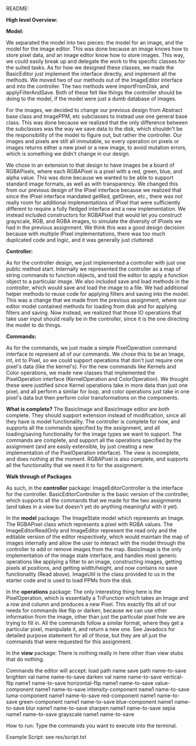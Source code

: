 README:

**High level Overview:**

**Model:**

We separated the model into two pieces: the model for an image, and the model for the image editor.
This was done because an image knows how to store pixel data, and an image editor know how to store
images. This way, we could easily break up and delegate the work to the specific classes for the
suited tasks. As for how we designed these classes, we made the BasicEditor just implement the
interface directly, and implement all the methods. We moved two of our methods out of the ImageEditor
interface and into the controller. The two methods were importFromDisk, and applyFilterAndSave.
Both of these felt like things the controller should be doing to the model, if the model were just
a dumb database of images. 

For the images, we decided to change our previous design from Abstract base class and ImagePPM, etc 
subclasses to instead use one general base class. This was done because we realized that the only difference 
between the subclasses was the way
we save data to the disk, which shouldn't be the responsibility of the model to figure out, but rather
the controller. Our images and pixels are still all immutable, so every operation on pixels or images returns
either a new pixel or a new image, to avoid mutation errors, which is something we didn't change in our design.

We chose in an extension to that design to have images be a board of RGBAPixels, where each RGBAPixel
is a pixel with a red, green, blue, and alpha value. This was done because we wanted to be able to
support standard image formats, as well as with transparency. We changed this from our previous design of the 
IPixel interface because we realized that since the IPixel interface mandated getRed, getGreen, etc.,
there was not really room for additional implementations of IPixel that were sufficiently different
to require a fully fledged interface and a new implementation. We instead included constructors
for RGBAPixel that would let you construct grayscale, RGB, and RGBA images, to simulate the diversity
of IPixels we had in the previous assignment. We think this was a good design decision because
with multiple IPixel implementations, there was too much duplicated code and logic, and it was
generally just cluttered. 

**Controller:**

As for the controller design, we just implemented a controller with just one public method start.
Internally we represented the controller as a map of string commands to function objects, and told
the editor to apply a function object to a particular image. We also included save and load methods
in the controller, which would save and load the image to a file. We had additional helper methods
to reuse code for applying filters and saving into the model. This was a change that we made from the previous assignment,
where our editor model contained methods for loading from disk and for applying filters and saving.
Now instead, we realized that those IO operations that take user input should really be in the controller,
since it is the one directing the model to do things. 

**Commands:**

As for the commands, we just made a simple PixelOperation command interface to represent all of our
commands. We chose this to be an Image, int, int to Pixel, so we could support operations that don't
just require one pixel's data (like the kernel's). For the new commands like Kernels and Color operations,
we made new classes that implemented the PixelOperation interface (KernelOperation and ColorOperation).
We thought these were justified since Kernel operations take in more data than just one pixel,
and all perform a similar for loop, and color operations just take in one pixel's data but then perform
color transformations on the components. 


**What is complete?**
The BasicImage and BasicImage editor are both complete. They should support extension instead of modification,
since all they have is model functionality. The controller is complete for now, and supports all the commands
specified by the assignment, and all loading/saving functionality for the image types we want to support.
The commands are complete, and support all the operations specified by the assignment (and are easily
extensible, by just creating a new implementation of the PixelOperation interface).
The view is incomplete, and does nothing at the moment. RGBAPixel is also complete,
and supports all the functionality that we need it to for the assignment.


**Walk through of Packages**

As such, in the **controller** package:
ImageEditorController is the interface for the controller.
BasicEditorController is the basic version of the controller, which supports all the commands
that we made for the two assignments (and takes in a view but doesn't yet do anything meaningful with it
yet).

In the **model** package:
The ImageState model which represents an Image.
The RGBAPixel class which represents a pixel with RGBA values.
The ImageEditorReadOnly and ImageEditor represent the read only and the editable version of the
editor respectively, which would maintain the map of images internally and allow the user to
interact with the model through the controller to add or remove images from the map.
BasicImage is the only implementation of the image state interface, and handles most
generic operations like applying a filter to an image, constructing images, getting pixels at
positions, and getting width/height, and now contains no save functionality (Read above).
ImageUtil is the class provided to us in the starter code and is used to load PPMs from the disk.

In the **operations** package:
The only interesting thing here is the PixelOperation, which is essentially a
TriFunction which takes an Image and a row and column and produces a new Pixel. This exactly fits all of
our needs for commands like flip or darken, because we can use other information from the image,
other than just the particular pixel hole we are trying to fill in.
All the commands follow a similar format, where they get a particular pixel, manipulate it, and
return a new one. See Javadocs for detailed purpose statement for all of those, but they are all
just the commands that were requested for this assignment.

In the **view** package:
There is nothing really in here other than view stubs that do nothing.

Commands the editor will accept:
load path name
save path name-to-save
brighten val name name-to-save
darken val name name-to-save
vertical-flip name1 name-to-save
horizontal-flip name1 name-to-save
value-component name1 name-to-save
intensity-component name1 name-to-save
luma-component name1 name-to-save
red-component name1 name-to-save
green-component name1 name-to-save
blue-component name1 name-to-save
blur name1 name-to-save
sharpen name1 name-to-save
sepia name1 name-to-save
grayscale name1 name-to-save

How to run:
Type the commands you want to execute into the terminal.

Example Script: see res/script.txt




